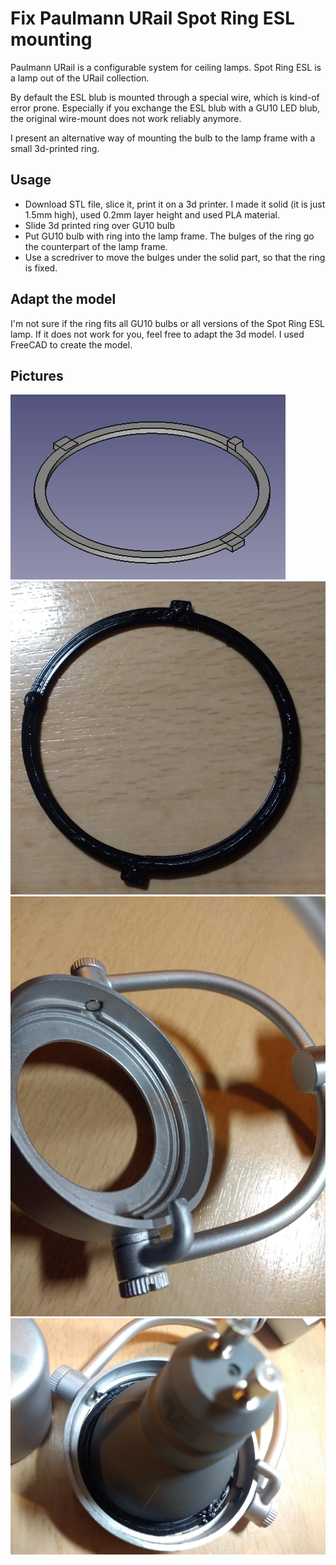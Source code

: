 # Fix Paulmann URail Spot Ring ESL mounting

Paulmann URail is a configurable system for ceiling lamps.
Spot Ring ESL is a lamp out of the URail collection.

By default the ESL blub is mounted through a special wire, which is kind-of error prone.
Especially if you exchange the ESL blub with a GU10 LED blub, the original wire-mount does not work reliably anymore.

I present an alternative way of mounting the bulb to the lamp frame with a small 3d-printed ring.

## Usage
- Download STL file, slice it, print it on a 3d printer. I made it solid (it is just 1.5mm high), used 0.2mm layer height and used PLA material.
- Slide 3d printed ring over GU10 bulb
- Put GU10 bulb with ring into the lamp frame. The bulges of the ring go the counterpart of the lamp frame.
- Use a scredriver to move the bulges under the solid part, so that the ring is fixed.

## Adapt the model
I'm not sure if the ring fits all GU10 bulbs or all versions of the Spot Ring ESL lamp. If it does not work for you, feel free to adapt the 3d model.
I used FreeCAD to create the model.

## Pictures
![3D Model in FreeCAD](docs/3d-model.png "3D Model in FreeCAD")
![Printed Ring](docs/ring.jpg "Printed Ring")
![Spot Ring ESL without 3d printed ring](docs/spot-ring-esl.jpg "Spot Ring ESL without 3d printed ring")
![Mounted lamp with bulb and 3d-printed ring](docs/mounted.jpg "Mounted lamp with bulb and 3d-printed ring")

